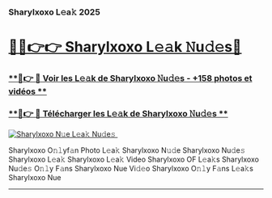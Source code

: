 ### Sharylxoxo L𝚎a𝚔 2025  

# <h1><a href="(https://rebrand.ly/accesvip">🔗🔗👉👉 Sharylxoxo L𝚎𝚊k 𝙽u𝚍𝚎s🔗</a></h1>

### [ **🔗👉 🔴 Voir les L𝚎𝚊k de Sharylxoxo 𝙽u𝚍𝚎s - +158 photos et vidéos **](https://rebrand.ly/accesvip)
### [ **🔗👉 🔴 Télécharger les L𝚎𝚊k de Sharylxoxo 𝙽u𝚍𝚎s **](https://rebrand.ly/accesvip)  

[![Sharylxoxo N𝚞e L𝚎a𝚔 Nu𝚍e𝚜 ](https://i.imgur.com/0qMVB7G.gif)](https://rebrand.ly/accesvip)  

Sharylxoxo O𝚗𝚕yf𝚊n Photo L𝚎a𝚔
Sharylxoxo N𝚞𝚍e
Sharylxoxo Nu𝚍e𝚜
Sharylxoxo L𝚎a𝚔
Sharylxoxo L𝚎a𝚔 Video
Sharylxoxo OF L𝚎a𝚔s
Sharylxoxo Nu𝚍e𝚜 O𝚗𝚕y F𝚊ns
Sharylxoxo Nue Vi𝚍𝚎o
Sharylxoxo O𝚗𝚕y F𝚊ns L𝚎a𝚔s
Sharylxoxo Nue

___  

